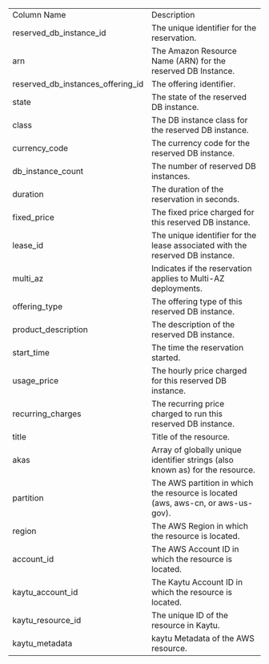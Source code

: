 <table>
	<tr><td>Column Name</td><td>Description</td></tr>
	<tr><td>reserved_db_instance_id</td><td>The unique identifier for the reservation.</td></tr>
	<tr><td>arn</td><td>The Amazon Resource Name (ARN) for the reserved DB Instance.</td></tr>
	<tr><td>reserved_db_instances_offering_id</td><td>The offering identifier.</td></tr>
	<tr><td>state</td><td>The state of the reserved DB instance.</td></tr>
	<tr><td>class</td><td>The DB instance class for the reserved DB instance.</td></tr>
	<tr><td>currency_code</td><td>The currency code for the reserved DB instance.</td></tr>
	<tr><td>db_instance_count</td><td>The number of reserved DB instances.</td></tr>
	<tr><td>duration</td><td>The duration of the reservation in seconds.</td></tr>
	<tr><td>fixed_price</td><td>The fixed price charged for this reserved DB instance.</td></tr>
	<tr><td>lease_id</td><td>The unique identifier for the lease associated with the reserved DB instance.</td></tr>
	<tr><td>multi_az</td><td>Indicates if the reservation applies to Multi-AZ deployments.</td></tr>
	<tr><td>offering_type</td><td>The offering type of this reserved DB instance.</td></tr>
	<tr><td>product_description</td><td>The description of the reserved DB instance.</td></tr>
	<tr><td>start_time</td><td>The time the reservation started.</td></tr>
	<tr><td>usage_price</td><td>The hourly price charged for this reserved DB instance.</td></tr>
	<tr><td>recurring_charges</td><td>The recurring price charged to run this reserved DB instance.</td></tr>
	<tr><td>title</td><td>Title of the resource.</td></tr>
	<tr><td>akas</td><td>Array of globally unique identifier strings (also known as) for the resource.</td></tr>
	<tr><td>partition</td><td>The AWS partition in which the resource is located (aws, aws-cn, or aws-us-gov).</td></tr>
	<tr><td>region</td><td>The AWS Region in which the resource is located.</td></tr>
	<tr><td>account_id</td><td>The AWS Account ID in which the resource is located.</td></tr>
	<tr><td>kaytu_account_id</td><td>The Kaytu Account ID in which the resource is located.</td></tr>
	<tr><td>kaytu_resource_id</td><td>The unique ID of the resource in Kaytu.</td></tr>
	<tr><td>kaytu_metadata</td><td>kaytu Metadata of the AWS resource.</td></tr>
</table>